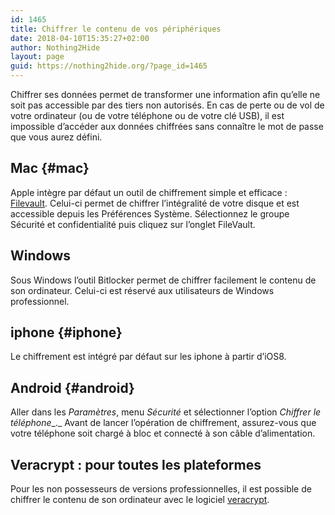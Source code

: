 ```yaml
---
id: 1465
title: Chiffrer le contenu de vos périphériques
date: 2018-04-10T15:35:27+02:00
author: Nothing2Hide
layout: page
guid: https://nothing2hide.org/?page_id=1465
---
```

Chiffrer ses données permet de transformer une information afin qu’elle ne soit pas accessible par des tiers non autorisés. En cas de perte ou de vol de votre ordinateur (ou de votre téléphone ou de votre clé USB), il est impossible d&rsquo;accéder aux données chiffrées sans connaître le mot de passe que vous aurez défini.

## Mac {#mac}

Apple intègre par défaut un outil de chiffrement simple et efficace : [Filevault](https://support.apple.com/fr-fr/HT204837). Celui-ci permet de chiffrer l&rsquo;intégralité de votre disque et est accessible depuis les Préférences Système. Sélectionnez le groupe Sécurité et confidentialité puis cliquez sur l&rsquo;onglet FileVault.

## Windows

Sous Windows l&rsquo;outil Bitlocker permet de chiffrer facilement le contenu de son ordinateur. Celui-ci est réservé aux utilisateurs de Windows professionnel.

## iphone {#iphone}

Le chiffrement est intégré par défaut sur les iphone à partir d&rsquo;iOS8.

## Android {#android}

Aller dans les _Paramètres_, menu _Sécurité_ et sélectionner l&rsquo;option  _Chiffrer le téléphone__._ Avant de lancer l&rsquo;opération de chiffrement,&nbsp;assurez-vous que votre téléphone soit chargé à bloc et connecté à son câble d’alimentation.

## Veracrypt : pour toutes les plateformes

Pour les non possesseurs de versions professionnelles, il est possible de chiffrer le contenu de son ordinateur avec le logiciel [veracrypt](https://nothing2hide.org/wiki/doku.php?id=protectionnumerique:veracrypt).